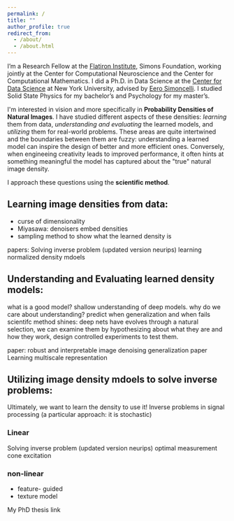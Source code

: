 ```yaml
---
permalink: /
title: ""
author_profile: true
redirect_from:
  - /about/
  - /about.html
---
```

 
I’m a Research Fellow at the [Flatiron Institute](https://www.simonsfoundation.org/flatiron/), Simons Foundation, working jointly at the Center for Computational Neuroscience and the Center for Computational Mathematics. I did a Ph.D. in Data Science at the [Center for Data Science](https://cds.nyu.edu/) at New York University, advised by [Eero Simoncelli](https://www.cns.nyu.edu/~eero/). I studied Solid State Physics for my bachelor’s and Psychology for my master’s.

I'm interested in vision and more specifically in **Probability Densities of Natural Images**. 
I have studied different aspects of these densities: *learning* them from data, *understanding and evaluating* the learned models, and *utilizing* them for real-world problems. These areas are quite intertwined and the boundaries between them are fuzzy: understanding a learned model can inspire the design of better and more efficient ones. Conversely, when engineeing creativity leads to improved performance, it often hints at something meaningful the model has captured about the "true" natural image density. 

<!-- yet I find it helpful to draw fuzzy boundaries between them to better navigate this rich landscape.  -->

I approach these questions using the **scientific method**. 


## Learning image densities from data: 

- curse of dimensionality
- Miyasawa: denoisers embed densities 
- sampling method to show what the learned density is

papers: 
Solving inverse problem (updated version neurips)
learning normalized density mdoels 

## Understanding and Evaluating learned density models: 
what is a good model? 
shallow understanding of deep models.
why do we care about understanding? predict when generalization and when fails
scientifc method shines: deep nets have evolves through a natural selection, we can examine them by hypothesizing about what they are and how they work, design controlled experiments to test them. 

paper: 
robust and interpretable image denoising 
generalization paper 
Learning multiscale 
representation 


## Utilizing image density mdoels to solve inverse problems: 
Ultimately, we want to learn the density to use it! Inverse problems in signal processing (a particular approach: it is stochastic) 
### Linear 
Solving inverse problem (updated version neurips)
optimal measurement 
cone excitation
### non-linear 
- feature- guided 
- texture model 




My PhD thesis link 


